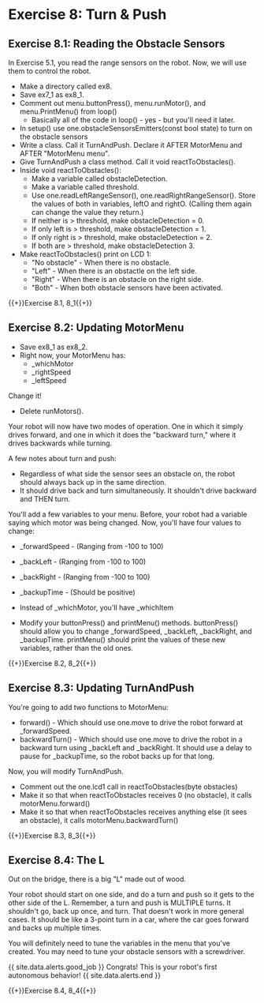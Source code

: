 # Exercise 8: Turn & Push

## Exercise 8.1: Reading the Obstacle Sensors
In Exercise 5.1, you read the range sensors on the robot. Now, we will use them to control the robot.

- Make a directory called ex8.
- Save ex7_1 as ex8_1.
- Comment out menu.buttonPress(), menu.runMotor(), and menu.PrintMenu() from loop()
  - Basically all of the code in loop() - yes - but you'll need it later.
- In setup() use one.obstacleSensorsEmitters(const bool state) to turn on the obstacle sensors
- Write a class. Call it TurnAndPush. Declare it AFTER MotorMenu and AFTER "MotorMenu menu".
- Give TurnAndPush a class method. Call it void reactToObstacles().
- Inside void reactToObstacles():
  - Make a variable called obstacleDetection.
  - Make a variable called threshold.
  - Use one.readLeftRangeSensor(), one.readRightRangeSensor(). Store the values of both in variables, leftO and rightO. (Calling them again can change the value they return.)
  - If neither is > threshold, make obstacleDetection = 0.
  - If only left is > threshold, make obstacleDetection = 1.
  - If only right is > threshold, make obstacleDetection = 2.
  - If both are > threshold, make obstacleDetection 3.
- Make reactToObstacles() print on LCD 1:
  - "No obstacle" - When there is no obstacle.
  - "Left" - When there is an obstactle on the left side.
  - "Right" - When there is an obstacle on the right side.
  - "Both" - When both obstacle sensors have been activated.

{{+}}Exercise 8.1, 8_1{{+}}
  
## Exercise 8.2: Updating MotorMenu

- Save ex8_1 as ex8_2.
- Right now, your MotorMenu has:
  - _whichMotor
  - _rightSpeed
  - _leftSpeed

Change it!

- Delete runMotors().

Your robot will now have two modes of operation. One in which it simply drives forward, and one in which it does the "backward turn," where it drives backwards while turning. 

A few notes about turn and push:
- Regardless of what side the sensor sees an obstacle on, the robot should always back up in the same direction.
- It should drive back and turn simultaneously. It shouldn't drive backward and THEN turn.

You'll add a few variables to your menu. Before, your robot had a variable saying which motor was being changed. Now, you'll have four values to change:
- _forwardSpeed - (Ranging from -100 to 100)
- _backLeft - (Ranging from -100 to 100)
- _backRight - (Ranging from -100 to 100)
- _backupTime  - (Should be positive)
- Instead of _whichMotor, you'll have _whichItem

- Modify your buttonPress() and printMenu() methods. buttonPress() should allow you to change _forwardSpeed, _backLeft, _backRight, and _backupTime. printMenu() should print the values of these new variables, rather than the old ones.


{{+}}Exercise 8.2, 8_2{{+}}

## Exercise 8.3: Updating TurnAndPush

You're going to add two functions to MotorMenu:
- forward() - Which should use one.move to drive the robot forward at _forwardSpeed.
- backwardTurn() - Which should use one.move to drive the robot in a backward turn using _backLeft and _backRight. It should use a delay to pause for _backupTime, so the robot backs up for that long.

Now, you will modify TurnAndPush.
- Comment out the one.lcd1 call in reactToObstacles(byte obstacles)
- Make it so that when reactToObstacles receives 0 (no obstacle), it calls motorMenu.forward()
- Make it so that when reactToObstacles receives anything else (it sees an obstacle), it calls motorMenu.backwardTurn()

{{+}}Exercise 8.3, 8_3{{+}}

## Exercise 8.4: The L

Out on the bridge, there is a big "L" made out of wood.

Your robot should start on one side, and do a turn and push so it gets to the other side of the L. Remember, a turn and push is MULTIPLE turns. It shouldn't go, back up once, and turn. That doesn't work in more general cases. It should be like a 3-point turn in a car, where the car goes forward and backs up multiple times.

You will definitely need to tune the variables in the menu that you've created. You may need to tune your obstacle sensors with a screwdriver.


{{ site.data.alerts.good_job }}
Congrats! This is your robot's first autonomous behavior!
{{ site.data.alerts.end }}

{{+}}Exercise 8.4, 8_4{{+}}
